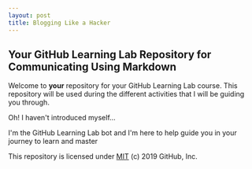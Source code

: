 ```yaml
---
layout: post
title: Blogging Like a Hacker
---
```


## Your GitHub Learning Lab Repository for Communicating Using Markdown

Welcome to **your** repository for your GitHub Learning Lab course. This repository will be used during the different activities that I will be guiding you through.

Oh! I haven't introduced myself...

I'm the GitHub Learning Lab bot and I'm here to help guide you in your journey to learn and master 

This repository is licensed under [MIT](../LICENSE) (c) 2019 GitHub, Inc.


